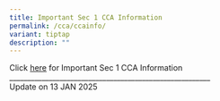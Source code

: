 ```yaml
---
title: Important Sec 1 CCA Information
permalink: /cca/ccainfo/
variant: tiptap
description: ""
---
```

<p>Click <a href="/files/Sec_1_CCA_Information_2025.pdf" rel="noopener nofollow" target="_blank">here</a> for
Important Sec 1 CCA Information
<br>________________________________________________________
<br>Update on 13 JAN 2025</p>